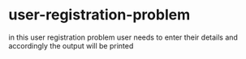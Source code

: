 # user-registration-problem
in this user registration problem user needs to enter their details and accordingly the output will be printed
